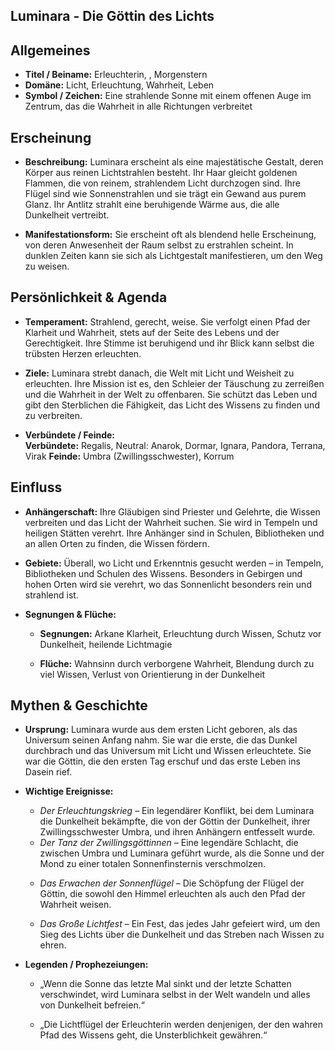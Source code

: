 ## Luminara - Die Göttin des Lichts
## Allgemeines

- **Titel / Beiname:** Erleuchterin, , Morgenstern
- **Domäne:** Licht, Erleuchtung, Wahrheit, Leben
- **Symbol / Zeichen:** Eine strahlende Sonne mit einem offenen Auge im Zentrum, das die Wahrheit in alle Richtungen verbreitet


## Erscheinung

- **Beschreibung:** Luminara erscheint als eine majestätische Gestalt, deren Körper aus reinen Lichtstrahlen besteht. Ihr Haar gleicht goldenen Flammen, die von reinem, strahlendem Licht durchzogen sind. Ihre Flügel sind wie Sonnenstrahlen und sie trägt ein Gewand aus purem Glanz. Ihr Antlitz strahlt eine beruhigende Wärme aus, die alle Dunkelheit vertreibt.
    
- **Manifestationsform:** Sie erscheint oft als blendend helle Erscheinung, von deren Anwesenheit der Raum selbst zu erstrahlen scheint. In dunklen Zeiten kann sie sich als Lichtgestalt manifestieren, um den Weg zu weisen.
    

## Persönlichkeit & Agenda

- **Temperament:** Strahlend, gerecht, weise. Sie verfolgt einen Pfad der Klarheit und Wahrheit, stets auf der Seite des Lebens und der Gerechtigkeit. Ihre Stimme ist beruhigend und ihr Blick kann selbst die trübsten Herzen erleuchten.
    
- **Ziele:** Luminara strebt danach, die Welt mit Licht und Weisheit zu erleuchten. Ihre Mission ist es, den Schleier der Täuschung zu zerreißen und die Wahrheit in der Welt zu offenbaren. Sie schützt das Leben und gibt den Sterblichen die Fähigkeit, das Licht des Wissens zu finden und zu verbreiten.
    
- **Verbündete / Feinde:**  
    **Verbündete:** Regalis, 
    Neutral: Anarok, Dormar, Ignara, Pandora, Terrana, Virak
    **Feinde:** Umbra (Zwillingsschwester), Korrum
    

## Einfluss

- **Anhängerschaft:** Ihre Gläubigen sind Priester und Gelehrte, die Wissen verbreiten und das Licht der Wahrheit suchen. Sie wird in Tempeln und heiligen Stätten verehrt. Ihre Anhänger sind in Schulen, Bibliotheken und an allen Orten zu finden, die Wissen fördern.
    
- **Gebiete:** Überall, wo Licht und Erkenntnis gesucht werden – in Tempeln, Bibliotheken und Schulen des Wissens. Besonders in Gebirgen und hohen Orten wird sie verehrt, wo das Sonnenlicht besonders rein und strahlend ist.
    
- **Segnungen & Flüche:**
    
    - **Segnungen:** Arkane Klarheit, Erleuchtung durch Wissen, Schutz vor Dunkelheit, heilende Lichtmagie
        
    - **Flüche:** Wahnsinn durch verborgene Wahrheit, Blendung durch zu viel Wissen, Verlust von Orientierung in der Dunkelheit
        

## Mythen & Geschichte

- **Ursprung:** Luminara wurde aus dem ersten Licht geboren, als das Universum seinen Anfang nahm. Sie war die erste, die das Dunkel durchbrach und das Universum mit Licht und Wissen erleuchtete. Sie war die Göttin, die den ersten Tag erschuf und das erste Leben ins Dasein rief.
    
- **Wichtige Ereignisse:**
    
    - _Der Erleuchtungskrieg_ – Ein legendärer Konflikt, bei dem Luminara die Dunkelheit bekämpfte, die von der Göttin der Dunkelheit, ihrer Zwillingsschwester Umbra, und ihren Anhängern entfesselt wurde.
    
	* _Der Tanz der Zwillingsgöttinnen_ – Eine legendäre Schlacht, die zwischen Umbra und Luminara geführt wurde, als die Sonne und der Mond zu einer totalen Sonnenfinsternis verschmolzen.
	
    - _Das Erwachen der Sonnenflügel_ – Die Schöpfung der Flügel der Göttin, die sowohl den Himmel erleuchten als auch den Pfad der Wahrheit weisen.
     
    - _Das Große Lichtfest_ – Ein Fest, das jedes Jahr gefeiert wird, um den Sieg des Lichts über die Dunkelheit und das Streben nach Wissen zu ehren.
    
- **Legenden / Prophezeiungen:**
    
    - „Wenn die Sonne das letzte Mal sinkt und der letzte Schatten verschwindet, wird Luminara selbst in der Welt wandeln und alles von Dunkelheit befreien.“
        
    - „Die Lichtflügel der Erleuchterin werden denjenigen, der den wahren Pfad des Wissens geht, die Unsterblichkeit gewähren.“